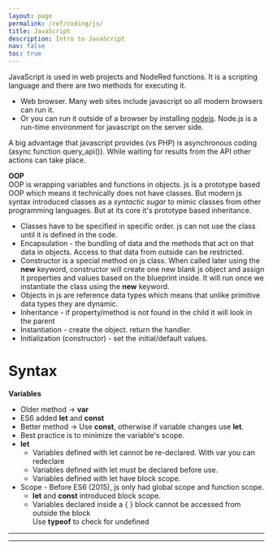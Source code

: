 ```yaml
---
layout: page
permalink: /ref/coding/js/
title: JavaScript
description: Intro to JavaScript
nav: false
toc: true
---
```

JavaScript is used in web projects and NodeRed functions. It is a scripting language and there are two methods for executing it.
* Web browser. Many web sites include javascript so all modern browsers can run it. 
* Or you can run it outside of a browser by installing [nodejs](https://nodejs.org/en/download/). Node.js is a run-time environment for javascript on the server side.  

A big advantage that javascript provides (vs PHP) is asynchronous coding (async function query_api()). While waiting for results from the API other actions can take place.  

**OOP**  
OOP is wrapping variables and functions in objects.  js is a prototype based OOP which means it technically does not have classes. But modern js syntax introduced classes as a *syntactic sugar* to mimic classes from other programming languages. But at its core it's prototype based inheritance.
* Classes have to be specified in specific order. js can not use the class until it is defined in the code.
* Encapsulation - the bundling of data and the methods that act on that data in objects. Access to that data from outside can be restricted.
* Constructor is a special method on js class. When called later using the **new** keyword, constructor will create one new blank js object and assign it properties and values based on the blueprint inside. It will run once we instantiate the class using the **new** keyword.
* Objects in js are reference data types which means that unlike primitive data types they are dynamic.
* Inheritance - if property/method is not found in the child it will look in the parent
* Instantiation - create the object. return the handler.
* Initialization (constructor) - set the initial/default values.

# Syntax  

**Variables**

* Older method -> **var**
* ES6 added **let** and **const**
* Better method -> Use **const**, otherwise if variable changes use **let**. 
* Best practice is to minimize the variable's scope.
* **let**
    * Variables defined with let cannot be re-declared. With var you can redeclare
    * Variables defined with let must be declared before use.
    * Variables defined with let have block scope.
* Scope - Before ES6 (2015), js only had global scope and function scope.
    *  **let** and **const** introduced block scope. 
    * Variables declared inside a { } block cannot be accessed from outside the block  
Use **typeof** to check for undefined


-----------------------------  
-----------------------------  